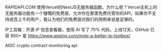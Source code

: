 
RAPIDAPI.COM
使用Vercel的NextJS无服务器函数。为什么呢？Vercel主机上的无服务器功能有一个慷慨的免费层，允许你在那里免费托管你的API，如果你不支持成百上千的用户，我认为他们的免费层对我们的用例来说是足够的。

IP工具箱：开源 IP 信息查看器，使用 AI 写了 70% 代码，上线12天，GitHub 已获 900+ 星
https://www.appinn.com/myip-a-better-ip-toolbox/

AIGC crypto contract monitoring api